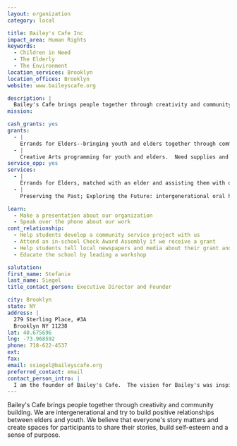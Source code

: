 ```yaml
---
layout: organization
category: local

title: Bailey's Cafe Inc
impact_area: Human Rights
keywords: 
  - Children in Need
  - The Elderly
  - The Environment
location_services: Brooklyn
location_offices: Brooklyn
website: www.baileyscafe.org

description: |
  Bailey's Cafe brings people together through creativity and community building.  We are intergenerational and try to build positive relationships between elders and youth.  We believe that everyone's story matters and create spaces for participants to share their stories, build self-esteem and a sense of purpose.
mission: 

cash_grants: yes
grants: 
  - |
    Errands for Elders--bringing youth and elders together through community service.  Money would be used for transportation for youth traveling to elders' homes to assist them with day-to-day chores, materials and refreshments for Mix & Mingles (events where elders and youth meet).  Dollar amounts vary; every little bit helps.
  - |
    Creative Arts programming for youth and elders.  Need supplies and refreshments such as markers, art pencils, paper, sissors, glue, etc. $20 to $35 per session depending on number of participants.
service_opp: yes
services: 
  - |
    Errands for Elders, matched with an elder and assisting them with day-to-day chores, like grocery shopping, laundry, reading mail, light cleaning, etc. And/or just being good company.
  - |
    Preserving the Past; Exploring the Future: intergenerational oral history project.  Opportunity for youth interested in oral history/video making to collect stories of elders

learn: 
  - Make a presentation about our organization
  - Speak over the phone about our work
cont_relationship: 
  - Help students develop a community service project with us
  - Attend an in-school Check Award Assembly if we receive a grant
  - Help students tell local newspapers and media about their grant and/or project with us
  - Educate the school by leading a workshop

salutation: 
first_name: Stefanie
last_name: Siegel
title_contact_person: Executive Director and Founder

city: Brooklyn
state: NY
address: |
  279 Sterling Place, #3A  
  Brooklyn NY 11238
lat: 40.675696
lng: -73.968592
phone: 718-622-4537
ext: 
fax: 
email: ssiegel@baileyscafe.org
preferred_contact: email
contact_person_intro: |
  I am the founder of Bailey's Cafe.  The vision for Bailey's was inspired by the novel of the same name and my experiences teaching high school for 25 years.  We believe positive reciprocal relationships are key to building healthier, more peaceful communities. We believe intergenerational is better for everyone and that everyone's story matters.  We believe that the environment is to be nurtured and respected and we try to practice non violence in our speech and actions.  We use the arts and service to gather people together and to make a better place.
---
```

Bailey's Cafe brings people together through creativity and community building.  We are intergenerational and try to build positive relationships between elders and youth.  We believe that everyone's story matters and create spaces for participants to share their stories, build self-esteem and a sense of purpose.